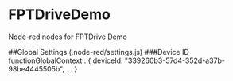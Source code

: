 # FPTDriveDemo
Node-red nodes for FPTDrive Demo

##Global Settings (.node-red/settings.js)
###Device ID
functionGlobalContext : {
		deviceId: "339260b3-57d4-352d-a37b-98be4445505b",
		...
}